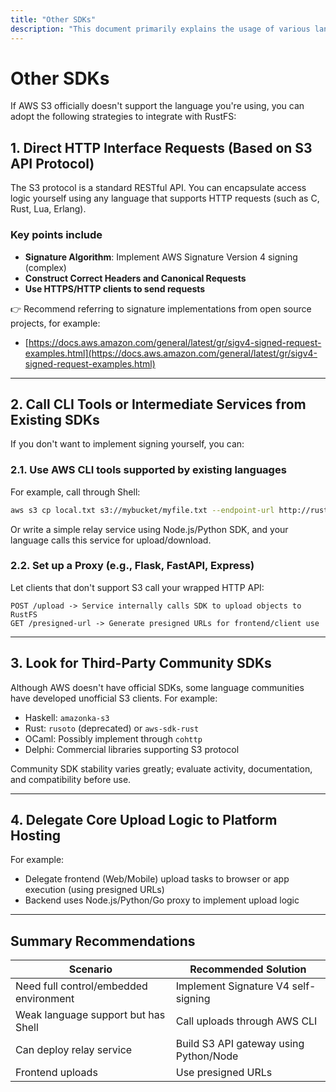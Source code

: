 ```yaml
---
title: "Other SDKs"
description: "This document primarily explains the usage of various language SDKs in RustFS."
---
```


# Other SDKs

If AWS S3 officially doesn't support the language you're using, you can adopt the following strategies to integrate with RustFS:

## 1. Direct HTTP Interface Requests (Based on S3 API Protocol)

The S3 protocol is a standard RESTful API. You can encapsulate access logic yourself using any language that supports HTTP requests (such as C, Rust, Lua, Erlang).

### Key points include

* **Signature Algorithm**: Implement AWS Signature Version 4 signing (complex)
* **Construct Correct Headers and Canonical Requests**
* **Use HTTPS/HTTP clients to send requests**

👉 Recommend referring to signature implementations from open source projects, for example:

* [https://docs.aws.amazon.com/general/latest/gr/sigv4-signed-request-examples.html](https://docs.aws.amazon.com/general/latest/gr/sigv4-signed-request-examples.html)

---

## 2. Call CLI Tools or Intermediate Services from Existing SDKs

If you don't want to implement signing yourself, you can:

### 2.1. Use AWS CLI tools supported by existing languages

For example, call through Shell:

```bash
aws s3 cp local.txt s3://mybucket/myfile.txt --endpoint-url http://rustfs.local:9000
```

Or write a simple relay service using Node.js/Python SDK, and your language calls this service for upload/download.

### 2.2. Set up a Proxy (e.g., Flask, FastAPI, Express)

Let clients that don't support S3 call your wrapped HTTP API:

```http
POST /upload -> Service internally calls SDK to upload objects to RustFS
GET /presigned-url -> Generate presigned URLs for frontend/client use
```

---

## 3. Look for Third-Party Community SDKs

Although AWS doesn't have official SDKs, some language communities have developed unofficial S3 clients. For example:

* Haskell: `amazonka-s3`
* Rust: `rusoto` (deprecated) or `aws-sdk-rust`
* OCaml: Possibly implement through `cohttp`
* Delphi: Commercial libraries supporting S3 protocol

Community SDK stability varies greatly; evaluate activity, documentation, and compatibility before use.

---

## 4. Delegate Core Upload Logic to Platform Hosting

For example:

* Delegate frontend (Web/Mobile) upload tasks to browser or app execution (using presigned URLs)
* Backend uses Node.js/Python/Go proxy to implement upload logic

---

## Summary Recommendations

| Scenario | Recommended Solution |
| ------------- | ---------------------------------- |
| Need full control/embedded environment | Implement Signature V4 self-signing |
| Weak language support but has Shell | Call uploads through AWS CLI |
| Can deploy relay service | Build S3 API gateway using Python/Node |
| Frontend uploads | Use presigned URLs |
